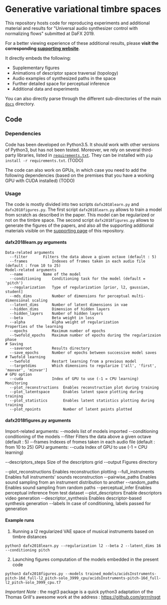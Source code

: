 # Generative variational timbre spaces

This repository hosts code for reproducing experiments and additional material and results for "Universal audio synthesizer control with normalizing flows" submitted at DaFX 2019.

For a better viewing experience of these additional results, please **visit the corresponding [supporting website]**.

It directly embeds the following:
  * Supplementary figures
  * Animations of descriptor space traversal (topology)
  * Audio examples of synthesized paths in the space
  * Further detailed space for perceptual inference
  * Additional data and experiments
  
You can also directly parse through the different sub-directories of the main [`docs`] directory.

## Code

### Dependencies

Code has been developed on Python3.5. It should work with other versions of Python3, but has not been tested. Moreover, we rely on several third-party libraries, listed in [`requirements.txt`]. They can be installed with `pip install -r requirements.txt`. (TODO)

The code can also work on GPUs, in which case you need to add the following dependencies (based on the premises that you have a working GPU with CUDA installed) (TODO)

### Usage

The code is mostly divided into two scripts `dafx2018learn.py` and `dafx2018figures.py`. The first script `dafx2018learn.py` allows to train a model from scratch as described in the paper. This model can be regularized or not on the timbre space. The second script `dafx2018figures.py` allows to generate the figures of the papers, and also all the supporting additional materials visible on the [supporting page](https://acids-ircam.github.io/variational-timbre/ "DaFX 2018 - Latent spaces") of this repository.

#### dafx2018learn.py arguments
```
Data-related arguments
  --filter	     Filters the data above a given octave (default : 5)
  --frames           Indexes of fromes taken in each audio file (default : from 10 to 25) 
Model-related arguments
  --name	     Name of the model
  --conditioning     Conditioning task for the model (default = 'pitch')
  --regularization   Type of regularization [prior, l2, gaussian, student]
  --mds_dims         Number of dimensions for perceptual multi-dimensional scaling
  --latent_dims      Number of latent dimensions in vae
  --hidden_dims      Dimension of hidden layers
  --hidden_layers    Number of hidden layers
  --beta             Beta weight in loss
  --alpha            Alpha weight of regularization
Properties of the learning
  --epochs           Maximum number of epochs
  --twofold_epochs   Maximum number of epochs during the regularizaion phase
# Saving
  --saveroot	     Results directory
  --save_epochs      Number of epochs between successive model saves
# Twofold learning
  --twofold          Restart learning from a previous model
  --targetdims       Which dimensions to regularize ['all', 'first', 'maxvar', 'minvar']
# GPU option
  --cuda             Index of GPU to use (-1 = CPU learning)
Monitoring
  --plot_reconstructions  Enables reconstruction plot during training
  --plot_latentspace      Enables latent space plotting during training 
  --plot_statistics       Enables latent statistics plotting during training
  --plot_npoints          Number of latent points plotted
```

#### dafx2018figures.py arguments
Import-related arguments:
  --models 		list of models imported
  --conditioning        conditioning of the models
  --filter		Filters the data above a given octave (default : 5)
  --frames		Indexes of fromes taken in each audio file (default : from 10 to 25)
GPU arguments:
  --cuda		Index of GPU to use (-1 = CPU learning)

  --descriptors_steps   Size of the descriptors grid
  --output              Figures directory

  --plot_reconstructions     Enables reconstruction plotting
  --full_instruments         Enables full instruments' sounds reconstruction
  --pairwise_paths           Enables sound sampling from an  instrument distribution to another
  --random_paths	     Enables sound sampling from random paths
  --perceptual_infer         Enables perceptual inference from test dataset
  --plot_descriptors         Enable descriptors video generation
  --descriptor_synthesis     Enables descriptor-based synthesis generation
  --labels		     In case of conditioning, labels passed for generation

#### Example runs

1. Running a l2 regularized VAE space  of musical instruments based on timbre distances

```
python3 dafx2018learn.py --regularization l2 --beta 2 --latent_dims 16 --conditioning pitch
```

2. Launching figures computation of the models embedded in the present code

```
python3 dafx2018figures.py --models trained_models/acidsInstruments-pitch-16d_full-l2_pitch-solo_3999_cpu/acidsInstruments-pitch-16d_full-l2_pitch-solo_3999_cpu.t7
```

*Important Note* : the nsgt3 package is a quick python3 adaptation of the Thomas Grill's awesome work at the address : https://github.com/grrrr/nsgt



[//]: # (LINKS)

[supporting website]: https://anonymous124.github.io/flow_synthesizer/ "DaFX 2019 - Flow synthesizer"
[`docs`]: docs/
[`requirements.txt`]: requirements.txt
